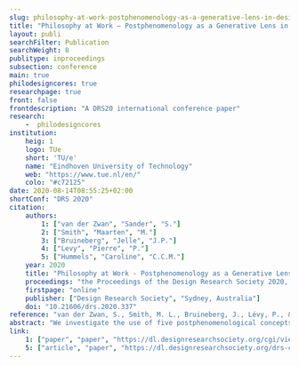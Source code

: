 ```yaml
---
slug: philosophy-at-work-postphenomenology-as-a-generative-lens-in-design-research-and-practice
title: "Philosophy at Work – Postphenomenology as a Generative Lens in Design Research and Practice"
layout: publi
searchFilter: Publication
searchWeight: 8
publitype: inproceedings
subsection: conference
main: true
philodesigncores: true
researchpage: true
front: false
frontdescription: "A DRS20 international conference paper"
research: 
    -  philodesigncores
institution:
    heig: 1
    logo: TUe
    short: 'TU/e'
    name: "Eindhoven University of Technology"
    web: "https://www.tue.nl/en/"
    colo: "#c72125"
date: 2020-08-14T08:55:25+02:00
shortConf: "DRS 2020"
citation:
    authors:
        1: ["van der Zwan", "Sander", "S."]
        2: ["Smith", "Maarten", "M."]
        3: ["Bruineberg", "Jelle", "J.P."]
        4: ["Levy", "Pierre", "P."]
        5: ["Hummels", "Caroline", "C.C.M."]
    year: 2020
    title: "Philosophy at Work - Postphenomenology as a Generative Lens in Design Research and Practice"
    proceedings: "the Proceedings of the Design Research Society 2020, DRS2020"
    firstpage: "online"
    publisher: ["Design Research Society", "Sydney, Australia"]
    doi: "10.21606/drs.2020.337"
reference: "van der Zwan, S., Smith, M. L., Bruineberg, J., Lévy, P., & Hummels, C. C. M. (2020). Philosophy at Work - Postphenomenology as a Generative Lens in Design Research and Practice. Proceedings of the Design Research Society 2020, DRS2020, Sydney, Australia (online). https://doi.org/10.21606/drs.2020.337"
abstract: "We investigate the use of five postphenomenological concepts by bringing them to design practice and using them as a “generative lens” in design research. The use of these concepts in design research creates tension between the general and the particular. In a constructive design research process, we resolve this tension. We follow two complementary lines of inquiry: first, we design a ritual to support a postphenomenological analysis of the workplace. We discuss insights regarding ordering and formulation of the concepts, selecting a technological intermediary and assessing technologies. In the second, we use postphenomenology as a generative lens in designing the ritual. We discuss the iterative process in which the designer shapes specific uses by proposing different designs and reflecting on them using postphenomenological concepts. These reflections point to a responsibility of the designer to incorporate ways of being, ways of knowing and values on top of specific uses and utility."
link:
    1: ["paper", "paper", "https://dl.designresearchsociety.org/cgi/viewcontent.cgi?article=1205&context=drs-conference-papers"]
    5: ["article", "paper", "https://dl.designresearchsociety.org/drs-conference-papers/drs2020/researchpapers/116/"]
---
```


